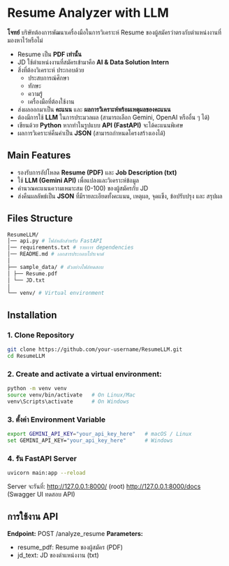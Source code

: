 # Resume Analyzer with LLM

**โจทย์**
บริษัทต้องการพัฒนาเครื่องมือในการวิเคราะห์ Resume ของผู้สมัครว่าตรงกับตำแหน่งงานที่มองหาไว้หรือไม่  
- Resume เป็น **PDF เท่านั้น**  
- JD ใช้ตำแหน่งงานที่สมัครเข้ามาคือ **AI & Data Solution Intern**  
- สิ่งที่ต้องวิเคราะห์ ประกอบด้วย  
  - ประสบการณ์ศึกษา  
  - ทักษะ  
  - ความรู้  
  - เครื่องมือที่ต้องใช้งาน  
- ส่งผลออกมาเป็น **คะแนน** และ **ผลการวิเคราะห์พร้อมเหตุผลของคะแนน**  
- ต้องมีการใช้ **LLM** ในการประมวลผล (สามารถเลือก Gemini, OpenAI หรืออื่น ๆ ได้)  
- เขียนด้วย **Python** หากทำในรูปแบบ **API (FastAPI)** จะได้คะแนนพิเศษ  
- ผลการวิเคราะห์คืนค่าเป็น **JSON** (สามารถกำหนดโครงสร้างเองได้)  

## Main Features
- รองรับการอัปโหลด **Resume (PDF)** และ **Job Description (txt)**  
- ใช้ **LLM (Gemini API)** เพื่อแปลงและวิเคราะห์ข้อมูล  
- คำนวณคะแนนความเหมาะสม (0-100) ของผู้สมัครกับ JD  
- ส่งคืนผลลัพธ์เป็น **JSON** ที่มีรายละเอียดทั้งคะแนน, เหตุผล, จุดแข็ง, ข้อปรับปรุง และ สรุปผล  

## Files Structure
```bash
ResumeLLM/
│── api.py # ไฟล์หลักสำหรับ FastAPI
│── requirements.txt # รายการ dependencies
│── README.md # เอกสารประกอบโปรเจกต์
│
├── sample_data/ # ตัวอย่างไฟล์ทดสอบ
│ ├── Resume.pdf
│ └── JD.txt
│
└── venv/ # Virtual environment
```
## Installation
### 1. Clone Repository
```bash
git clone https://github.com/your-username/ResumeLLM.git
cd ResumeLLM
```
### 2. Create and activate a virtual environment:
```bash
python -m venv venv
source venv/bin/activate   # On Linux/Mac
venv\Scripts\activate      # On Windows
```
### 3. ตั้งค่า Environment Variable
```bash
export GEMINI_API_KEY="your_api_key_here"   # macOS / Linux
set GEMINI_API_KEY="your_api_key_here"      # Windows
```
### 4. รัน FastAPI Server
```bash
uvicorn main:app --reload
```
Server จะรันที่:
http://127.0.0.1:8000/ (root)
http://127.0.0.1:8000/docs (Swagger UI ทดสอบ API)

## การใช้งาน API
**Endpoint:**
POST /analyze_resume
**Parameters:**
- resume_pdf: Resume ของผู้สมัคร (PDF)
- jd_text: JD ของตำแหน่งงาน (txt)

